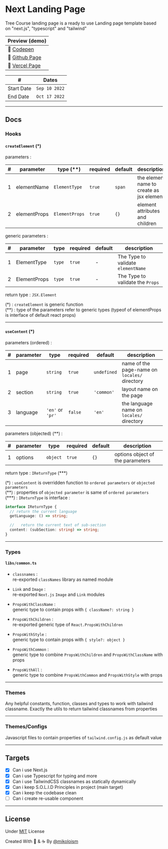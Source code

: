# Next Landing Page

Tree Course landing page is a ready to use Landing page template based on "next.js", "typescript" and "tailwind"

| Preview (demo)                     |
| ---------------------------------- |
| 🚧 [Codepen][codepen-preview-link] |
| 🚧 [Github Page][github-page-link] |
| 🚧 [Vercel Page][vercel-page-link] |

| #          | Dates         |
| ---------- | ------------- |
| Start Date | `Sep 10 2022` |
| End Date   | `Oct 17 2022` |

---

## Docs

### Hooks

#### `createElement` (\*)

parameters :

| #   | parameter    | type (\*\*)    | required | default | description                               |
| --- | ------------ | -------------- | -------- | ------- | ----------------------------------------- |
| 1   | elementName  | `ElementType`  | `true`   | `span`  | the element name to create as jsx element |
| 2   | elementProps | `ElementProps` | `true`   | `{}`    | element attributes and children           |

generic parameters :

| #   | parameter    | type   | required | default | description                        |
| --- | ------------ | ------ | -------- | ------- | ---------------------------------- |
| 1   | ElementType  | `type` | `true`   | -       | The Type to validate `elementName` |
| 2   | ElementProps | `type` | `true`   | -       | The Type to validate the `Props`   |

return type : `JSX.Element`

(\*) : `createElement` is generic function\
(\*\*) : type of the parameters refer to generic types (typeof of elementProps is interface of default react props)

---

#### `useContent` (\*)

parameters (ordered) :

| #   | parameter | type             | required | default     | description                                   |
| --- | --------- | ---------------- | -------- | ----------- | --------------------------------------------- |
| 1   | page      | `string`         | `true`   | `undefined` | name of the page-name on `locales/` directory |
| 2   | section   | `string`         | `true`   | `'common'`  | layout name on the page                       |
| 3   | language  | `'en'` or `'pr'` | `false`  | `'en'`      | the language name on `locales/` directory     |

parameters (objected) (\*\*) :

| #   | parameter | type     | required | default | description                      |
| --- | --------- | -------- | -------- | ------- | -------------------------------- |
| 1   | options   | `object` | `true`   | `{}`    | options object of the parameters |

return type : `IReturnType` (\*\*\*)

(\*) : `useContent` is overridden function to `ordered parameters` or `objected parameters`\
(\*\*) : properties of `objected parameter` is same of `ordered parameters`\
(\*\*\*) : `IReturnType` is interface :

```typescript
interface IReturnType {
  // return the current language
  getLanguage: () => string;

  //   return the current text of sub-section
  content: (subSection: string) => string;
}
```

---

### Types

#### `libs/common.ts`

- `classnames` :\
  re-exported `classNames` library as named module

- `Link` and `Image` :\
  re-exported `Next.js` `Image` and `Link` modules

- `PropsWithClassName` :\
  generic type to contain props with `{ className?: string }`

- `PropsWithChildren` :\
  re-exported generic type of `React.PropsWithChildren`

- `PropsWithStyle` :\
  generic type to contain props with `{ style?: object }`

- `PropsWithCommon` :\
  generic type to combine `PropsWithChildren` and `PropsWithClassName` with props

- `PropsWithAll` :\
  generic type to combine `PropsWithCommon` and `PropsWithStyle` with props

---

### Themes

Any helpful constants, function, classes and types to work with tailwind classname. Exactly the utils to return tailwind classnames from properties

---

### Themes/Configs

Javascript files to contain properties of `tailwind.config.js` as default value

---

## Targets

- [x] Can i use Next.js
- [x] Can i use Typescript for typing and more
- [x] Can i use TailwindCSS classnames as statically dynamically
- [x] Can i keep S.O.L.I.D Principles in project (main target)
- [x] Can i keep the codebase clean
- [ ] Can i create re-usable component

---

## License

Under [MIT][mit-license-file-path] License

Created With 🧠 & ☕ By [@mikoloism][github-link]

<!-- LINKS -->

[github-link]: https://github.com/mikoloism "click here to see another projects and social links"
[mit-license-file-path]: ./LICENSE "click here to see license file"
[codepen-preview-link]: https://codepen.io/miko-github
[github-page-link]: https://mikoloism.github.io/mikoloism
[vercel-page-link]: https://course-leap.vercel.app
